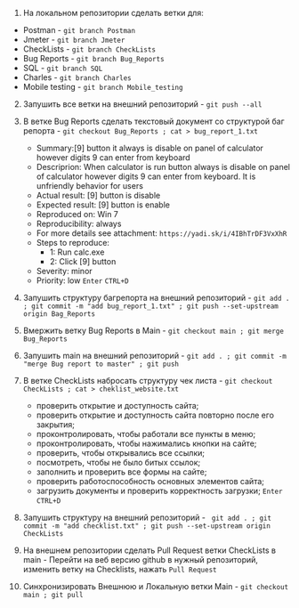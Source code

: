 1. На локальном репозитории сделать ветки для:
- Postman - `git branch Postman`
- Jmeter - `git branch Jmeter`
- CheckLists - `git branch CheckLists`
- Bug Reports - `git branch Bug_Reports`
- SQL - `git branch SQL`
- Charles - `git branch Charles`
- Mobile testing - `git branch Mobile_testing`

2. Запушить все ветки на внешний репозиторий - `git push --all`
3. В ветке Bug Reports сделать текстовый документ со структурой баг репорта - 
`git checkout Bug_Reports ; cat > bug_report_1.txt`
    - Summary:[9] button it always is disable on panel of calculator however digits 9 can enter from keyboard
    - Descriprion: When calculator is run button always is disable on panel of calculator however digits 9 can enter from keyboard. It is unfriendly behavior for users
    - Actual result: [9] button is disable
    - Expected result: [9] button is enable
    - Reproduced on: Win 7
    - Reproducibility: always
    - For more details see attachment: `https://yadi.sk/i/4IBhTrDF3VxXhR`
    - Steps to reproduce:    
	    - 1: Run calc.exe
	    - 2: Click [9] button
    - Severity: minor
    - Priority: low
`Enter` `CTRL+D`

5. Запушить структуру багрепорта на внешний репозиторий - `git add . ; git commit -m "add bug_report_1.txt" ; git push --set-upstream origin Bag_Reports`
6. Вмержить ветку Bug Reports в Main - `git checkout main ; git merge Bug_Reports`
7. Запушить main на внешний репозиторий - `git add . ; git commit -m "merge Bug report to master" ; git push`

9. В ветке CheckLists набросать структуру чек листа - 
`git checkout CheckLists ; cat > cheklist_website.txt`
    - проверить открытие и доступность сайта;
    - проверить открытие и доступность сайта повторно после его закрытия;
    - проконтролировать, чтобы работали все пункты в меню;
    - проконтролировать, чтобы нажимались кнопки на сайте;
    - проверить, чтобы открывались все ссылки;
    - посмотреть, чтобы не было битых ссылок;
    - заполнить и проверить все формы на сайте;
    - проверить работоспособность основных элементов сайта;
    - загрузить документы и проверить корректность загрузки;
`Enter` `CTRL+D`

10. Запушить структуру на внешний репозиторий - ` git add . ; git commit -m "add checklist.txt" ; git push --set-upstream origin CheckLists`
11. На внешнем репозитории сделать Pull Request ветки CheckLists в main - Перейти на веб версию github в нужный репозиторий, изменить ветку на Checklists, нажать `Pull Request`
12. Синхронизировать Внешнюю и Локальную ветки Main - `git checkout main ; git pull`

